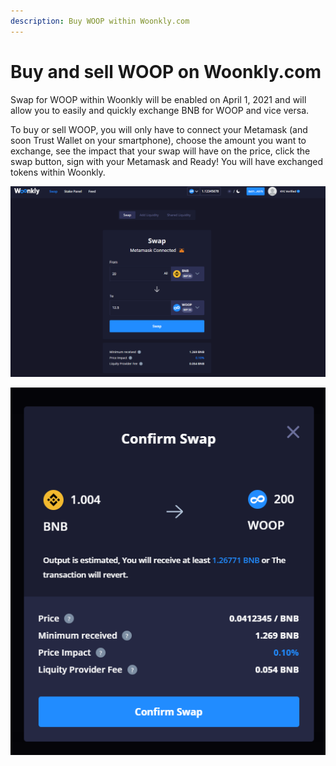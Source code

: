 ```yaml
---
description: Buy WOOP within Woonkly.com
---
```


# Buy and sell WOOP on Woonkly.com

Swap for WOOP within Woonkly will be enabled on April 1, 2021 and will allow you to easily and quickly exchange BNB for WOOP and vice versa.  
  
To buy or sell WOOP, you will only have to connect your Metamask \(and soon Trust Wallet on your smartphone\), choose the amount you want to exchange, see the impact that your swap will have on the price, click the swap button, sign with your Metamask and Ready! You will have exchanged tokens within Woonkly.

![Woonkly Swap Vision](.gitbook/assets/image%20%2848%29.png)

![Visi&#xF3;n del cuadro de conversi&#xF3;n](.gitbook/assets/image%20%2826%29.png)

